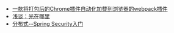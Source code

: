 + [一款将打包后的Chrome插件自动化加载到浏览器的webpack插件](https://www.jianshu.com/p/4c854f6c6f86)
+ [浅谈：光在哪里](https://www.jianshu.com/p/2a3d54c48ba1)
+ [分布式--Spring Security入门](https://www.jianshu.com/p/7ab64719841f)
